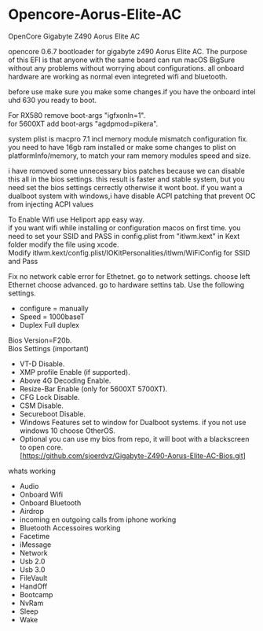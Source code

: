 # Opencore-Aorus-Elite-AC
OpenCore Gigabyte Z490 Aorus Elite AC

opencore 0.6.7 bootloader for gigabyte z490 Aorus Elite AC.
The purpose of this EFI is that anyone with the same board can run macOS BigSure without any problems without worrying about configurations.
all onboard hardware are working as normal even integreted wifi and bluetooth.

before use make sure you make some changes.if you have the onboard intel uhd 630 you ready to boot.

For RX580 remove boot-args "igfxonln=1".  
for 5600XT add boot-args "agdpmod=pikera".  

system plist is macpro 7.1
incl memory module mismatch configuration fix. you need to have 16gb ram installed or make some changes to plist
on platformInfo/memory, to match your ram memory modules speed and size.

i have romoved some unnecessary bios patches because we can disable this all in the bios settings. 
this result is faster and stable system, but you need set the bios settings cerrectly otherwise it wont boot.
if you want a dualboot system with windows,i have disable ACPI patching that prevent OC from injecting ACPI values 

To Enable Wifi use Heliport app easy way.                      
if you want wifi while installing or configuration macos on first time. you need to set your SSID and PASS in config.plist from "itlwm.kext" in Kext folder modify the file using xcode.    
Modify itlwm.kext/config.plist/IOKitPersonalities/itlwm/WiFiConfig for SSID and Pass

Fix no network cable error for Ethetnet. 
  go to network settings. choose left Ethernet choose advanced.
  go to hardware settins tab. 
  Use the following settings.  
 * configure = manually
 * Speed = 1000baseT
 * Duplex Full duplex 
 
Bios Version=F20b.  
Bios Settings (important)  
 * VT-D Disable.       
 * XMP profile Enable (if supported).    
 * Above 4G Decoding Enable.  
 * Resize-Bar Enable (only for 5600XT 5700XT).  
 * CFG Lock Disable.  
 * CSM Disable.   
 * Secureboot Disable.  
 * Windows Features set to window for Dualboot systems. if you not use windows 10 choose OtherOS.  
 * Optional you can use my bios from repo, it will boot with a blackscreen to open core.   
 [https://github.com/sjoerdvz/Gigabyte-Z490-Aorus-Elite-AC-Bios.git]

whats working 
* Audio
* Onboard Wifi 
* Onboard Bluetooth
* Airdrop
* incoming en outgoing calls from iphone working
* Bluetooth Accessoires working
* Facetime
* iMessage
* Network
* Usb 2.0
* Usb 3.0
* FileVault
* HandOff
* Bootcamp
* NvRam
* Sleep
* Wake


